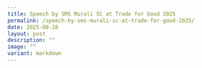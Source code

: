 ```yaml
---
title: Speech by SMS Murali SC at Trade for Good 2025
permalink: /speech-by-sms-murali-sc-at-trade-for-good-2025/
date: 2025-08-28
layout: post
description: ""
image: ""
variant: markdown
---
```

